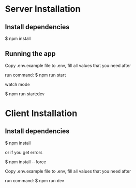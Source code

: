 # Server Installation

## Install dependencies

$ npm install

## Running the app

Copy .env.example file to .env, fill all values that you need after

run command:
$ npm run start

watch mode

$ npm run start:dev




# Client Installation

## Install dependencies

$ npm install

or if you get errors

$ npm install --force

Copy .env.example file to .env, fill all values that you need after

run command:
$ npm run dev

